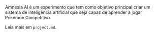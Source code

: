 Amnesia AI é um experimento que tem como objetivo principal criar um sistema de inteligência artificial que seja capaz de aprender a jogar Pokémon Competitivo.

Leia mais em `project.md`.